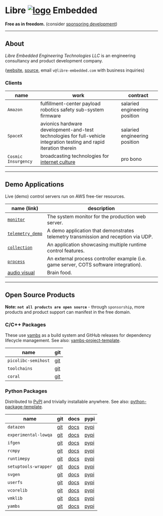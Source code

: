 <!--
    =====================================
    generator=datazen
    version=3.2.3
    hash=88ed87b6a8fbf34b1ae03e8607a7f253
    =====================================
-->

# Libre [![logo](https://libre-embedded.com/static/png/chip-circle-bootstrap/128x128.png)](https://libre-embedded.com) Embedded

**Free as in freedom.** (consider
[sponsoring development](https://github.com/sponsors/libre-embedded))

---

## About

*Libre Embedded Engineering Technologies LLC* is an engineering consultancy
and product development company.

([website](https://libre-embedded.com), [source](https://github.com/libre-embedded),
email `v@libre-embedded.com` with business inquiries)

### Clients

| name | work | contract |
|------|------|----------|
| `Amazon` | fulfillment-center payload robotics safety sub-system firmware | salaried engineering position |
| `SpaceX` | avionics hardware development-and-test technologies for full-vehicle integration testing and rapid iteration therein | salaried engineering position |
| `Cosmic Insurgency` | broadcasting technologies for [internet culture](https://www.youtube.com/@cosmic-insurgency) | pro bono |

---

## Demo Applications

Live (demo) control servers run on AWS free-tier resources.

| name (link) | description |
|-------------|-------------|
| [`monitor`](https://libre-embedded.com/monitor/#linux/linux:cpu.percent) | The system monitor for the production web server. |
| [`telemetry_demo`](https://libre-embedded.com/telemetry_demo/#rx/rx:timestamp,sequence) | A demo application that demonstrates telemetry transmission and reception via UDP. |
| [`collection`](https://libre-embedded.com/collection/#wave1,hide-tabs/wave1:sin,cos) | An application showcasing multiple runtime control features. |
| [`process`](https://libre-embedded.com/process/#process_dev/process_dev:uptime) | An external process controller example (i.e. game server, COTS software integration). |
| [audio visual](https://www.youtube.com/@cosmic-insurgency) | Brain food. |

---

## Open Source Products

**Note: `not all products are open source`** - through `sponsorship`, more
products and product support can manifest in the free domain.

### C/C++ Packages

These use [yambs](https://github.com/libre-embedded/yambs) as a build system
and GitHub releases for dependency lifecycle management. See also:
[yambs-project-template](https://github.com/libre-embedded/yambs-project-template).

| name | git |
|------|-----|
| `picolibc-semihost` | [git](https://github.com/libre-embedded/picolibc-semihost) |
| `toolchains` | [git](https://github.com/libre-embedded/toolchains) |
| `coral` | [git](https://github.com/libre-embedded/coral) |

### Python Packages

Distributed to [PyPI](https://pypi.org/) and trivially installable anywhere.
See also:
[python-package-template](https://github.com/libre-embedded/python-package-template).

| name | git | docs | pypi |
|------|-----|------|------|
| `datazen` | [git](https://github.com/libre-embedded/datazen) | [docs](https://libre-embedded.com/python/datazen) | [pypi](https://pypi.org/project/datazen)
| `experimental-lowqa` | [git](https://github.com/libre-embedded/experimental-lowqa) | [docs](https://libre-embedded.com/python/experimental-lowqa) | [pypi](https://pypi.org/project/experimental-lowqa)
| `ifgen` | [git](https://github.com/libre-embedded/ifgen) | [docs](https://libre-embedded.com/python/ifgen) | [pypi](https://pypi.org/project/ifgen)
| `rcmpy` | [git](https://github.com/libre-embedded/rcmpy) | [docs](https://libre-embedded.com/python/rcmpy) | [pypi](https://pypi.org/project/rcmpy)
| `runtimepy` | [git](https://github.com/libre-embedded/runtimepy) | [docs](https://libre-embedded.com/python/runtimepy) | [pypi](https://pypi.org/project/runtimepy)
| `setuptools-wrapper` | [git](https://github.com/libre-embedded/setuptools-wrapper) | [docs](https://libre-embedded.com/python/setuptools-wrapper) | [pypi](https://pypi.org/project/setuptools-wrapper)
| `svgen` | [git](https://github.com/libre-embedded/svgen) | [docs](https://libre-embedded.com/python/svgen) | [pypi](https://pypi.org/project/svgen)
| `userfs` | [git](https://github.com/libre-embedded/userfs) | [docs](https://libre-embedded.com/python/userfs) | [pypi](https://pypi.org/project/userfs)
| `vcorelib` | [git](https://github.com/libre-embedded/vcorelib) | [docs](https://libre-embedded.com/python/vcorelib) | [pypi](https://pypi.org/project/vcorelib)
| `vmklib` | [git](https://github.com/libre-embedded/vmklib) | [docs](https://libre-embedded.com/python/vmklib) | [pypi](https://pypi.org/project/vmklib)
| `yambs` | [git](https://github.com/libre-embedded/yambs) | [docs](https://libre-embedded.com/python/yambs) | [pypi](https://pypi.org/project/yambs)
